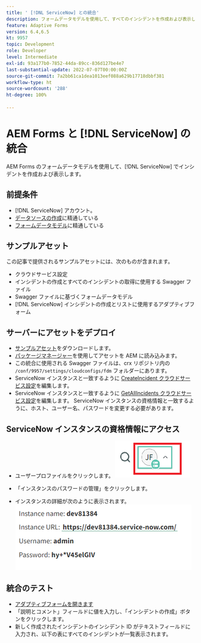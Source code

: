 ```yaml
---
title: ' [!DNL ServiceNow] との統合'
description: フォームデータモデルを使用して、すべてのインシデントを作成および表示します。
feature: Adaptive Forms
version: 6.4,6.5
kt: 9957
topic: Development
role: Developer
level: Intermediate
exl-id: 93a177b0-7852-44da-89cc-836d127be4e7
last-substantial-update: 2022-07-07T00:00:00Z
source-git-commit: 7a2bb61ca1dea1013eef088a629b17718dbbf381
workflow-type: ht
source-wordcount: '288'
ht-degree: 100%

---
```


# AEM Forms と [!DNL ServiceNow] の統合

AEM Forms のフォームデータモデルを使用して、[!DNL ServiceNow] でインシデントを作成および表示します。

## 前提条件

* [!DNL ServiceNow] アカウント。
* [データソースの作成](https://experienceleague.adobe.com/docs/experience-manager-learn/forms/ic-web-channel-tutorial/parttwo.html?lang=ja)に精通している
* [フォームデータモデル](https://experienceleague.adobe.com/docs/experience-manager-65/forms/form-data-model/create-form-data-models.html?lang=ja)に精通している

## サンプルアセット

この記事で提供されるサンプルアセットには、次のものが含まれます。

* クラウドサービス設定
* インシデントの作成とすべてのインシデントの取得に使用する Swagger ファイル
* Swagger ファイルに基づくフォームデータモデル
* [!DNL ServiceNow] インシデントの作成とリストに使用するアダプティブフォーム

## サーバーにアセットをデプロイ

* [サンプルアセット](assets/service-now.zip)をダウンロードします。
* [パッケージマネージャー](http://localhost:4502/crx/packmgr/index.jsp)を使用してアセットを AEM に読み込みます。
* この統合に使用される Swagger ファイルは、crx リポジトリ内の ```/conf/9957/settings/cloudconfigs/fdm``` フォルダーにあります。
* ServiceNow インスタンスと一致するように [CreateIncident クラウドサービス設定](http://localhost:4502/mnt/overlay/fd/fdm/gui/components/admin/fdmcloudservice/properties.html?item=%2Fconf%2F9957%2Fsettings%2Fcloudconfigs%2Ffdm%2Fcreateincident)を編集します。
* ServiceNow インスタンスと一致するように [GetAllIncidents クラウドサービス設定](http://localhost:4502/mnt/overlay/fd/fdm/gui/components/admin/fdmcloudservice/properties.html?item=%2Fconf%2F9957%2Fsettings%2Fcloudconfigs%2Ffdm%2Fgetallincidents)を編集します。 ServiceNow インスタンスの資格情報と一致するように、ホスト、ユーザー名、パスワードを変更する必要があります。

## ServiceNow インスタンスの資格情報にアクセス

* ユーザープロファイルをクリックします。
   ![ユーザープロファイルをクリックします](assets/snow-1.png)

* 「インスタンスのパスワードの管理」をクリックします。
* インスタンスの詳細が次のように表示されます。
   ![インスタンスの詳細](assets/snow-3.png)

## 統合のテスト

* [アダプティブフォームを開きます](http://localhost:4502/content/dam/formsanddocuments/create-incident-in-service-now/jcr:content?wcmmode=disabled)
* 「説明とコメント」フィールドに値を入力し、「インシデントの作成」ボタンをクリックします。
* 新しく作成されたインシデントのインシデント ID がテキストフィールドに入力され、以下の表にすべてのインシデントが一覧表示されます。
